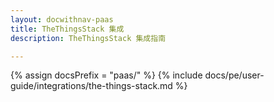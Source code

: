 ```yaml
---
layout: docwithnav-paas
title: TheThingsStack 集成
description: TheThingsStack 集成指南

---
```

{% assign docsPrefix = "paas/" %}
{% include docs/pe/user-guide/integrations/the-things-stack.md %}